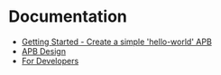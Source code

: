 # Documentation

* [Getting Started - Create a simple 'hello-world' APB](getting_started.md)
* [APB Design](design.md)
* [For Developers](developers.md)
